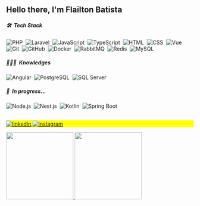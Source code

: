 ## Hello there, I'm Flailton Batista

##### 🛠 &nbsp;Tech Stack
![PHP](https://img.shields.io/badge/-PHP-1a3047?style=flat&logo=php)&nbsp;
![Laravel](https://img.shields.io/badge/-Laravel-1a3047?style=flat&logo=laravel)&nbsp;
![JavaScript](https://img.shields.io/badge/-JavaScript-1a3047?style=flat&logo=javascript)&nbsp;
![TypeScript](https://img.shields.io/badge/-TypeScript-1a3047?style=flat&logo=typescript)&nbsp;
![HTML](https://img.shields.io/badge/-HTML-1a3047?style=flat&logo=HTML5)&nbsp;
![CSS](https://img.shields.io/badge/-CSS-1a3047?style=flat&logo=CSS3&logoColor=0070b8)&nbsp;
![Vue](https://img.shields.io/badge/Vue-1a3047?style=flat&logo=vuedotjs)&nbsp;
![Git](https://img.shields.io/badge/-Git-1a3047?style=flat&logo=git)&nbsp;
![GitHub](https://img.shields.io/badge/-GitHub-1a3047?style=flat&logo=github)&nbsp;
![Docker](https://img.shields.io/badge/-Docker-1a3047?style=flat&logo=docker)&nbsp;
![RabbitMQ](https://img.shields.io/badge/-RabbitMQ-1a3047?style=flat&logo=rabbitmq)&nbsp;
![Redis](https://img.shields.io/badge/-Redis-1a3047?style=flat&logo=redis)&nbsp;
![MySQL](https://img.shields.io/badge/-MySQL-1a3047?style=flat&logo=mysql)&nbsp;

##### 🧑🏽‍💻 &nbsp;Knowledges
![Angular](https://img.shields.io/badge/Angular-1a3047?style=flat&logo=angular&logoColor=bd2b4b)&nbsp;
![PostgreSQL](https://img.shields.io/badge/-PostgreSQL-1a3047?style=flat&logo=postgresql)&nbsp;
![SQL Server](https://img.shields.io/badge/-SQL%20Server-1a3047?style=flat&logo=microsoft-sql-server)&nbsp;

##### 🚧 &nbsp;In progress...
![Node.js](https://img.shields.io/badge/-Node.js-1a3047?style=flat&logo=node.js)&nbsp;
![Nest.js](https://img.shields.io/badge/-Nest.js-1a3047?style=flat&logo=nestjs&logoColor=bd2b4b)&nbsp;
![Kotlin](https://img.shields.io/badge/-Kotlin-1a3047?style=flat&logo=kotlin)&nbsp;
![Spring Boot](https://img.shields.io/badge/-Spring%20Boot-1a3047?style=flat&logo=Spring)&nbsp;

##

<p align="left" style="background:yellow">
<a href="https://www.linkedin.com/in/flailton-batista/" target="_blank">
  <img align="center" src="https://img.shields.io/badge/-flailton&minus;batista-1a3047?style=flat&logo=linkedin" alt="linkedin"/>
</a>
<a href="https://www.instagram.com/flailtonbatista/" target="_blank">
 <img align="center" src="https://img.shields.io/badge/-flailtonbatista-1a3047?style=flat&logo=instagram" alt="instagram"/>
</a>
</p>

<div>
<a href="https://github.com/flailton">
<img height="180em" src="https://github-readme-stats.vercel.app/api/top-langs/?username=flailton&layout=compact&langs_count=7&theme=codeSTACKr"/>
<img height="180em" src="https://github-readme-stats.vercel.app/api?username=flailton&show_icons=true&theme=codeSTACKr&include_all_commits=true&count_private=true"/>
</div>
